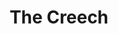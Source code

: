---
title: The Creech
issue: 1B
issue_nr: 1
full_title: A Vision Of Death
subtitle: ""
story_arc: ""
crossover: ""
variant: ""
publisher: Image Comics
creators: 
  - Greg Capullo
  - Danny Miki
release_date: Oct 1997
release_year: 1997
genre:
  - Action
format: Comic
pages: 24
signed_by: Greg Capullo
price: 2.5
---